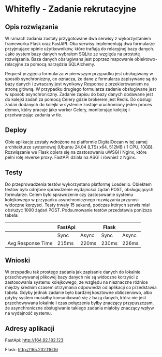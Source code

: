 # Whitefly - Zadanie rekrutacyjne

## Opis rozwiązania 

W ramach zadania zostały przygotowane dwa serwisy z wykorzystaniem frameworku Flask oraz FastAPI. Oba serwisy implementują dwa formularze przyjmujące opinie użytkowników, które trafiają do relacyjnej bazy danych.  Jako system bazy danych wybrałem SQLite ze względu na prostotę rozwiązania. Baza danych obsługiwana jest poprzez mapowanie obiektowo-relacyjne za pomocą narzędzia SQLAlchemy. 

Request przyjęcia formularza w pierwszym przypadku jest obsługiwany w sposób synchroniczny, co oznacza, że dane z formularza zapisywane są do bazy danych i zwracany jest wynikowy Response z przekierowaniem na stronę główną. W przypadku drugiego formularza zadanie obsługiwane jest w sposób asynchroniczny. Zadanie zapisu do bazy danych dodawane jest do kolejki zadań za pomocą Celery gdzie brokerem jest Redis. Do obsługi zadań dodanych do kolejki w systemie zostaje uruchomiony jeden proces demon, który pracuje jako worker Celery, monitorując kolejkę i przetwarzając zadania w tle. 

## Deploy 

Obie aplikacje zostały wdrożone na platformie DigitalOcean w tej samej architekturze systemowej (Ubuntu 24.04 (LTS) x64, 512MB / 1 CPU, 10GB).  Rozwiązanie we Flask opiera się na zastosowaniu uWSGI i Nginx, które pełni rolę reverse proxy. FastAPI działa na ASGI i również z Nginx. 

## Testy 

Do przeprowadzenia testów wykorzystano platformę Loader.io. Obiektem testów było odrębne sprawdzenie wydajności żądań POST, obsługujących formularze. Celem było sprawdzenie czy zastosowanie systemu kolejkowego w przypadku asynchronicznego rozwiązania przynosi widoczne korzyści. Testy trwały 15 sekund, podczas których serwis miał obsłużyć 1000 żądań POST. Podsumowanie testów przedstawia poniższa tabela: 

|                   | FastApi |       | Flask |       |
|-------------------|---------|-------|-------|-------|
|                   | Sync    | Async | Sync  | Async |
| Avg Response Time | 215ms   | 220ms | 230ms | 226ms |

## Wnioski

W przypadku tak prostego zadania jak zapisanie danych do lokalnie przechowywanej plikowej bazy danych nie są widoczne korzyści z zastosowania systemu kolejkowego, ze względu na nieznaczne różnice między średnim czasem otrzymania odpowiedzi od aplikacji co przedstawia tabela. Gdyby jednak zadanie było bardziej kosztowne obliczeniowo, albo gdyby system musiałby komunikować się z bazą danych, która nie jest przechowywana lokalnie i czas połączenia byłby znaczący przypuszczam, że asynchroniczne obsługiwanie takiego zadania miałoby znaczący wpływ na wydajność systemu.

## Adresy aplikacji

FastApi: http://164.92.182.123

Flask:   http://165.232.116.16 
